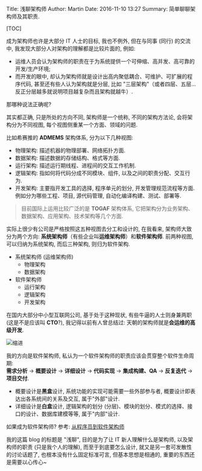 Title: 浅聊架构师
Author: Martin
Date: 2016-11-10 13:27
Summary: 简单聊聊架构师及其职责.

[TOC]

成为架构师也许是大部分 IT 人士的目标, 我也不例外, 但在与同事 (同行) 的交流中, 我发现大部分人对架构的理解都是比较片面的, 例如:

- 运维人员会认为架构师的职责在于为系统提供一个可伸缩、高并发、高可靠的开发/生产环境;
- 而开发的眼中, 却认为架构师就是设计出高内聚低耦合、可维护、可扩展的程序代码, 甚至还有些人认为架构就是分层, 比如 "三层架构"（或者四层、五层...反正分层越多就说明项目越复杂而且架构就越牛）.

那哪种说法正确呢?

其实都正确, 只是所处的方向不同, 架构师是一个统称, 不同的架构方法论, 会将架构分为不同视图, 每个视图侧重某一个方面、领域的问题.

比如希赛推的 **ADMEMS** 架构体系, 分为以下几种视图:

- 物理架构: 描述机器的物理部署、网络拓扑方面.
- 数据架构: 描述数据的存储结构、格式等方面.
- 运行架构: 描述运行期线程、进程间的交互工作机制.
- 逻辑架构: 指如何将代码分成不同模块、组件, 以及之间的职责分配、交互行为.
- 开发架构: 主要指开发工具的选择, 程序单元的划分, 开发管理规范流程等方面. 例如分为哪些工程、项目, 源代码管理, 自动化编译构建、测试、部署等.

> 目前国际上运用比较广泛的是 **TOGAF** 架构体系, 它把架构分为业务架构、数据架构、应用架构、技术架构等几个方面.

实际上很少有公司是严格按照这五种视图去分工和设计的, 在我看来, 架构师大致分为两个方向: **系统架构师**（有些企业叫**运维架构师**）和**软件架构师**. 前两种视图, 可以归纳为系统架构, 而后三种架构, 则归为软件架构.

- 系统架构师 (运维架构师)
    + 物理架构
    + 数据架构
- 软件架构师
    + 运行架构
    + 逻辑架构
    + 开发架构

在国内大部分中小型互联网公司, 基于处于这种现状, 有些牛逼的人士则身兼两职 (这是不是应该叫 **CTO**?), 我记得以前有人曾总结过: 天朝的架构师就是**会运维的高级开发**.

![缩进](http://www.smallcpp.cn/theme/images/架构师/架构师.png)

我的方向是软件架构师, 私认为一个软件架构师的职责应该会贯穿整个软件生命周期:<br>
**需求分析** \-\> **概要设计** \-\> **详细设计** \-\> **代码实现** \-\> **集成构建、QA** \-\> **反复迭代** \-\> **项目交付**.

- 概要设计是**黑盒**设计, 系统功能的实现可能需要一些外部参与者, 概要设计即表达出各系统间的关系及交互, 属于"外部"设计.
- 详细设计是**白盒**设计, 逻辑架构的划分 (分层)、模块的划分、模式的选择、接口的设计、数据库建模等等, 属于"内部"设计.

如果成为软件架构师? 参考: [从程序员到软件架构师](http://www.smallcpp.cn/cong-cheng-xu-yuan-dao-ruan-jian-jia-gou-shi.html)

我的这篇 blog 的标题是 "浅聊", 目的是为了让 IT 新人理解什么是架构师, 以及架构师的职责 (只是我个人的理解), 而至于到底要怎么设计, 就又是另一套可发散性的讨论话题了, 也根本没有什么固定标准可言, 但基本思想是相通的, 重要的东西还是需要以心传心~
